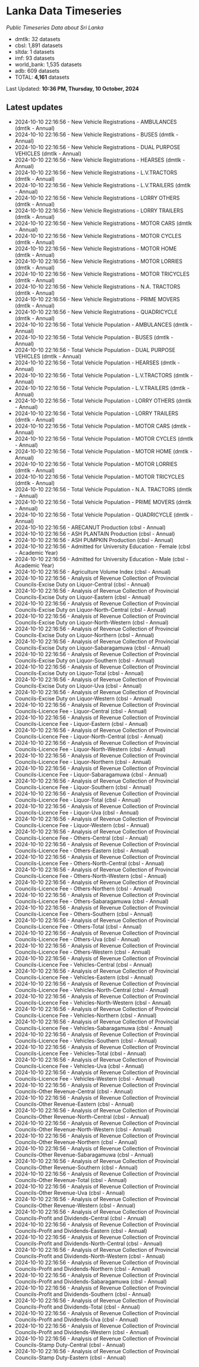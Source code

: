 # Lanka Data Timeseries
*Public Timeseries Data about Sri Lanka*

* dmtlk: 32 datasets
* cbsl: 1,891 datasets
* sltda: 1 datasets
* imf: 93 datasets
* world_bank: 1,535 datasets
* adb: 609 datasets
* TOTAL: **4,161** datasets

Last Updated: **10:36 PM, Thursday, 10 October, 2024**

## Latest updates

* 2024-10-10 22:16:56 - New Vehicle Registrations - AMBULANCES (dmtlk - Annual)
* 2024-10-10 22:16:56 - New Vehicle Registrations - BUSES (dmtlk - Annual)
* 2024-10-10 22:16:56 - New Vehicle Registrations - DUAL PURPOSE VEHICLES (dmtlk - Annual)
* 2024-10-10 22:16:56 - New Vehicle Registrations - HEARSES (dmtlk - Annual)
* 2024-10-10 22:16:56 - New Vehicle Registrations - L.V.TRACTORS (dmtlk - Annual)
* 2024-10-10 22:16:56 - New Vehicle Registrations - L.V.TRAILERS (dmtlk - Annual)
* 2024-10-10 22:16:56 - New Vehicle Registrations - LORRY OTHERS (dmtlk - Annual)
* 2024-10-10 22:16:56 - New Vehicle Registrations - LORRY TRAILERS (dmtlk - Annual)
* 2024-10-10 22:16:56 - New Vehicle Registrations - MOTOR CARS (dmtlk - Annual)
* 2024-10-10 22:16:56 - New Vehicle Registrations - MOTOR CYCLES (dmtlk - Annual)
* 2024-10-10 22:16:56 - New Vehicle Registrations - MOTOR HOME (dmtlk - Annual)
* 2024-10-10 22:16:56 - New Vehicle Registrations - MOTOR LORRIES (dmtlk - Annual)
* 2024-10-10 22:16:56 - New Vehicle Registrations - MOTOR TRICYCLES (dmtlk - Annual)
* 2024-10-10 22:16:56 - New Vehicle Registrations - N.A. TRACTORS (dmtlk - Annual)
* 2024-10-10 22:16:56 - New Vehicle Registrations - PRIME MOVERS (dmtlk - Annual)
* 2024-10-10 22:16:56 - New Vehicle Registrations - QUADRICYCLE (dmtlk - Annual)
* 2024-10-10 22:16:56 - Total Vehicle Population - AMBULANCES (dmtlk - Annual)
* 2024-10-10 22:16:56 - Total Vehicle Population - BUSES (dmtlk - Annual)
* 2024-10-10 22:16:56 - Total Vehicle Population - DUAL PURPOSE VEHICLES (dmtlk - Annual)
* 2024-10-10 22:16:56 - Total Vehicle Population - HEARSES (dmtlk - Annual)
* 2024-10-10 22:16:56 - Total Vehicle Population - L.V.TRACTORS (dmtlk - Annual)
* 2024-10-10 22:16:56 - Total Vehicle Population - L.V.TRAILERS (dmtlk - Annual)
* 2024-10-10 22:16:56 - Total Vehicle Population - LORRY OTHERS (dmtlk - Annual)
* 2024-10-10 22:16:56 - Total Vehicle Population - LORRY TRAILERS (dmtlk - Annual)
* 2024-10-10 22:16:56 - Total Vehicle Population - MOTOR CARS (dmtlk - Annual)
* 2024-10-10 22:16:56 - Total Vehicle Population - MOTOR CYCLES (dmtlk - Annual)
* 2024-10-10 22:16:56 - Total Vehicle Population - MOTOR HOME (dmtlk - Annual)
* 2024-10-10 22:16:56 - Total Vehicle Population - MOTOR LORRIES (dmtlk - Annual)
* 2024-10-10 22:16:56 - Total Vehicle Population - MOTOR TRICYCLES (dmtlk - Annual)
* 2024-10-10 22:16:56 - Total Vehicle Population - N.A. TRACTORS (dmtlk - Annual)
* 2024-10-10 22:16:56 - Total Vehicle Population - PRIME MOVERS (dmtlk - Annual)
* 2024-10-10 22:16:56 - Total Vehicle Population - QUADRICYCLE (dmtlk - Annual)
* 2024-10-10 22:16:56 - ARECANUT Production (cbsl - Annual)
* 2024-10-10 22:16:56 - ASH PLANTAIN Production (cbsl - Annual)
* 2024-10-10 22:16:56 - ASH PUMPKIN Production (cbsl - Annual)
* 2024-10-10 22:16:56 - Admitted for University Education - Female (cbsl - Academic Year)
* 2024-10-10 22:16:56 - Admitted for University Education - Male (cbsl - Academic Year)
* 2024-10-10 22:16:56 - Agriculture Volume Index (cbsl - Annual)
* 2024-10-10 22:16:56 - Analysis of Revenue Collection of Provincial Councils-Excise Duty on Liquor-Central (cbsl - Annual)
* 2024-10-10 22:16:56 - Analysis of Revenue Collection of Provincial Councils-Excise Duty on Liquor-Eastern (cbsl - Annual)
* 2024-10-10 22:16:56 - Analysis of Revenue Collection of Provincial Councils-Excise Duty on Liquor-North-Central (cbsl - Annual)
* 2024-10-10 22:16:56 - Analysis of Revenue Collection of Provincial Councils-Excise Duty on Liquor-North-Western (cbsl - Annual)
* 2024-10-10 22:16:56 - Analysis of Revenue Collection of Provincial Councils-Excise Duty on Liquor-Northern (cbsl - Annual)
* 2024-10-10 22:16:56 - Analysis of Revenue Collection of Provincial Councils-Excise Duty on Liquor-Sabaragamuwa (cbsl - Annual)
* 2024-10-10 22:16:56 - Analysis of Revenue Collection of Provincial Councils-Excise Duty on Liquor-Southern (cbsl - Annual)
* 2024-10-10 22:16:56 - Analysis of Revenue Collection of Provincial Councils-Excise Duty on Liquor-Total (cbsl - Annual)
* 2024-10-10 22:16:56 - Analysis of Revenue Collection of Provincial Councils-Excise Duty on Liquor-Uva (cbsl - Annual)
* 2024-10-10 22:16:56 - Analysis of Revenue Collection of Provincial Councils-Excise Duty on Liquor-Western (cbsl - Annual)
* 2024-10-10 22:16:56 - Analysis of Revenue Collection of Provincial Councils-Licence Fee - Liquor-Central (cbsl - Annual)
* 2024-10-10 22:16:56 - Analysis of Revenue Collection of Provincial Councils-Licence Fee - Liquor-Eastern (cbsl - Annual)
* 2024-10-10 22:16:56 - Analysis of Revenue Collection of Provincial Councils-Licence Fee - Liquor-North-Central (cbsl - Annual)
* 2024-10-10 22:16:56 - Analysis of Revenue Collection of Provincial Councils-Licence Fee - Liquor-North-Western (cbsl - Annual)
* 2024-10-10 22:16:56 - Analysis of Revenue Collection of Provincial Councils-Licence Fee - Liquor-Northern (cbsl - Annual)
* 2024-10-10 22:16:56 - Analysis of Revenue Collection of Provincial Councils-Licence Fee - Liquor-Sabaragamuwa (cbsl - Annual)
* 2024-10-10 22:16:56 - Analysis of Revenue Collection of Provincial Councils-Licence Fee - Liquor-Southern (cbsl - Annual)
* 2024-10-10 22:16:56 - Analysis of Revenue Collection of Provincial Councils-Licence Fee - Liquor-Total (cbsl - Annual)
* 2024-10-10 22:16:56 - Analysis of Revenue Collection of Provincial Councils-Licence Fee - Liquor-Uva (cbsl - Annual)
* 2024-10-10 22:16:56 - Analysis of Revenue Collection of Provincial Councils-Licence Fee - Liquor-Western (cbsl - Annual)
* 2024-10-10 22:16:56 - Analysis of Revenue Collection of Provincial Councils-Licence Fee - Others-Central (cbsl - Annual)
* 2024-10-10 22:16:56 - Analysis of Revenue Collection of Provincial Councils-Licence Fee - Others-Eastern (cbsl - Annual)
* 2024-10-10 22:16:56 - Analysis of Revenue Collection of Provincial Councils-Licence Fee - Others-North-Central (cbsl - Annual)
* 2024-10-10 22:16:56 - Analysis of Revenue Collection of Provincial Councils-Licence Fee - Others-North-Western (cbsl - Annual)
* 2024-10-10 22:16:56 - Analysis of Revenue Collection of Provincial Councils-Licence Fee - Others-Northern (cbsl - Annual)
* 2024-10-10 22:16:56 - Analysis of Revenue Collection of Provincial Councils-Licence Fee - Others-Sabaragamuwa (cbsl - Annual)
* 2024-10-10 22:16:56 - Analysis of Revenue Collection of Provincial Councils-Licence Fee - Others-Southern (cbsl - Annual)
* 2024-10-10 22:16:56 - Analysis of Revenue Collection of Provincial Councils-Licence Fee - Others-Total (cbsl - Annual)
* 2024-10-10 22:16:56 - Analysis of Revenue Collection of Provincial Councils-Licence Fee - Others-Uva (cbsl - Annual)
* 2024-10-10 22:16:56 - Analysis of Revenue Collection of Provincial Councils-Licence Fee - Others-Western (cbsl - Annual)
* 2024-10-10 22:16:56 - Analysis of Revenue Collection of Provincial Councils-Licence Fee - Vehicles-Central (cbsl - Annual)
* 2024-10-10 22:16:56 - Analysis of Revenue Collection of Provincial Councils-Licence Fee - Vehicles-Eastern (cbsl - Annual)
* 2024-10-10 22:16:56 - Analysis of Revenue Collection of Provincial Councils-Licence Fee - Vehicles-North-Central (cbsl - Annual)
* 2024-10-10 22:16:56 - Analysis of Revenue Collection of Provincial Councils-Licence Fee - Vehicles-North-Western (cbsl - Annual)
* 2024-10-10 22:16:56 - Analysis of Revenue Collection of Provincial Councils-Licence Fee - Vehicles-Northern (cbsl - Annual)
* 2024-10-10 22:16:56 - Analysis of Revenue Collection of Provincial Councils-Licence Fee - Vehicles-Sabaragamuwa (cbsl - Annual)
* 2024-10-10 22:16:56 - Analysis of Revenue Collection of Provincial Councils-Licence Fee - Vehicles-Southern (cbsl - Annual)
* 2024-10-10 22:16:56 - Analysis of Revenue Collection of Provincial Councils-Licence Fee - Vehicles-Total (cbsl - Annual)
* 2024-10-10 22:16:56 - Analysis of Revenue Collection of Provincial Councils-Licence Fee - Vehicles-Uva (cbsl - Annual)
* 2024-10-10 22:16:56 - Analysis of Revenue Collection of Provincial Councils-Licence Fee - Vehicles-Western (cbsl - Annual)
* 2024-10-10 22:16:56 - Analysis of Revenue Collection of Provincial Councils-Other Revenue-Central (cbsl - Annual)
* 2024-10-10 22:16:56 - Analysis of Revenue Collection of Provincial Councils-Other Revenue-Eastern (cbsl - Annual)
* 2024-10-10 22:16:56 - Analysis of Revenue Collection of Provincial Councils-Other Revenue-North-Central (cbsl - Annual)
* 2024-10-10 22:16:56 - Analysis of Revenue Collection of Provincial Councils-Other Revenue-North-Western (cbsl - Annual)
* 2024-10-10 22:16:56 - Analysis of Revenue Collection of Provincial Councils-Other Revenue-Northern (cbsl - Annual)
* 2024-10-10 22:16:56 - Analysis of Revenue Collection of Provincial Councils-Other Revenue-Sabaragamuwa (cbsl - Annual)
* 2024-10-10 22:16:56 - Analysis of Revenue Collection of Provincial Councils-Other Revenue-Southern (cbsl - Annual)
* 2024-10-10 22:16:56 - Analysis of Revenue Collection of Provincial Councils-Other Revenue-Total (cbsl - Annual)
* 2024-10-10 22:16:56 - Analysis of Revenue Collection of Provincial Councils-Other Revenue-Uva (cbsl - Annual)
* 2024-10-10 22:16:56 - Analysis of Revenue Collection of Provincial Councils-Other Revenue-Western (cbsl - Annual)
* 2024-10-10 22:16:56 - Analysis of Revenue Collection of Provincial Councils-Profit and Dividends-Central (cbsl - Annual)
* 2024-10-10 22:16:56 - Analysis of Revenue Collection of Provincial Councils-Profit and Dividends-Eastern (cbsl - Annual)
* 2024-10-10 22:16:56 - Analysis of Revenue Collection of Provincial Councils-Profit and Dividends-North-Central (cbsl - Annual)
* 2024-10-10 22:16:56 - Analysis of Revenue Collection of Provincial Councils-Profit and Dividends-North-Western (cbsl - Annual)
* 2024-10-10 22:16:56 - Analysis of Revenue Collection of Provincial Councils-Profit and Dividends-Northern (cbsl - Annual)
* 2024-10-10 22:16:56 - Analysis of Revenue Collection of Provincial Councils-Profit and Dividends-Sabaragamuwa (cbsl - Annual)
* 2024-10-10 22:16:56 - Analysis of Revenue Collection of Provincial Councils-Profit and Dividends-Southern (cbsl - Annual)
* 2024-10-10 22:16:56 - Analysis of Revenue Collection of Provincial Councils-Profit and Dividends-Total (cbsl - Annual)
* 2024-10-10 22:16:56 - Analysis of Revenue Collection of Provincial Councils-Profit and Dividends-Uva (cbsl - Annual)
* 2024-10-10 22:16:56 - Analysis of Revenue Collection of Provincial Councils-Profit and Dividends-Western (cbsl - Annual)
* 2024-10-10 22:16:56 - Analysis of Revenue Collection of Provincial Councils-Stamp Duty-Central (cbsl - Annual)
* 2024-10-10 22:16:56 - Analysis of Revenue Collection of Provincial Councils-Stamp Duty-Eastern (cbsl - Annual)